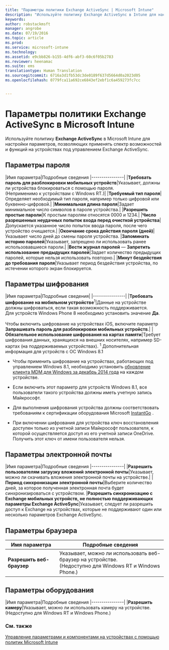 ```yaml
---
title: "Параметры политики Exchange ActiveSync | Microsoft Intune"
description: "Используйте политику Exchange ActiveSync в Intune для настройки параметров, позволяющих контролировать возможности и функции на устройствах под управлением Exchange ActiveSync."
keywords: 
author: robstackmsft
manager: angrobe
ms.date: 07/19/2016
ms.topic: article
ms.prod: 
ms.service: microsoft-intune
ms.technology: 
ms.assetid: e9cbb826-b155-4df6-abf3-60c6f05b2783
ms.reviewer: heenamac
ms.suite: ems
translationtype: Human Translation
ms.sourcegitcommit: 6716a3d1fb53dc3de0189f637d5664d0a2023d05
ms.openlocfilehash: 0779fca11a692ce6843ef2ebf1c6a459273fc7cc


---
```


# Параметры политики Exchange ActiveSync в Microsoft Intune
Используйте политику **Exchange ActiveSync** в Microsoft Intune для настройки параметров, позволяющих применять спектр возможностей и функций на устройствах под управлением Exchange ActiveSync.


## Параметры пароля

|Имя параметра|Подробные сведения
|----------------|
|**Требовать пароль для разблокировки мобильных устройств**|Указывает, должны ли устройства блокироваться с помощью пароля.<br>(Неприменимо к устройствам с Windows RT.)|
|**Требуемый тип пароля**|Определяет необходимый тип пароля, например только цифровой или буквенно-цифровой.|
|**Минимальная длина пароля**|Задает минимальное число символов в пароле устройства.|
|**Разрешить простые пароли**|К простым паролям относятся 0000 и 1234.|
|**Число разрешенных неудачных попыток входа перед очисткой устройства**|Допускается указанное число попыток ввода пароля, после чего устройство очищается.|
|**Окончание срока действия пароля (дней)**|Указывает число дней до смены пароля устройства.
|**Запоминать историю паролей**|Указывает, запрещено ли использовать ранее использовавшиеся пароли.|
|**Вести журнал паролей** — **Запретить использование предыдущих паролей**|Задает количество предыдущих паролей, которые нельзя использовать повторно.|
|**Минут бездействия до требования пароля**|Указывает период бездействия устройства, по истечении которого экран блокируется.

## Параметры шифрования

|Имя параметра|Подробные сведения|
|----------------|
|**Требовать шифрование на мобильном устройстве**<sup>1</sup>|Данные на устройстве должны шифроваться, если такая возможность поддерживается.<br>Для устройств Windows Phone 8 необходимо установить значение **Да**.<br /><br />Чтобы включить шифрование на устройствах iOS, включите параметр **Запрашивать пароль для разблокировки мобильных устройств**.|
|**Обязательное использование шифрования на картах памяти**|Требует шифрования данных, хранящихся на внешних носителях, например SD-картах (на поддерживаемых устройствах).
<sup>1</sup> Дополнительная информация для устройств с ОС Windows 8.1

-   Чтобы применить шифрование на устройствах, работающих под управлением Windows 8.1, необходимо установить [обновление клиента MDM для Windows за декабрь 2014 года](http://support.microsoft.com/kb/3013816) на каждом устройстве.

-   Если включить этот параметр для устройств Windows 8.1, все пользователи такого устройства должны иметь учетную запись Майкрософт.

-   Для выполнения шифрования устройства должны соответствовать требованиям к сертификации оборудования Microsoft [InstantGo](http://blogs.windows.com/bloggingwindows/2014/06/19/instantgo-a-better-way-to-sleep/) .

-   При включении шифрования для устройства ключ восстановления доступен только из учетной записи Майкрософт пользователя, к которой осуществляется доступ из его учетной записи OneDrive. Получить этот ключ от имени пользователя нельзя.

## Параметры электронной почты

|Имя параметра|Подробные сведения
|----------------|
|**Разрешить пользователям загрузку вложений электронной почты**|Указывает, можно ли скачивать вложения электронной почты на устройстве.|
|**Период синхронизации электронной почты**|Выберите количество дней, за которое полученная электронная почта будет синхронизироваться с устройством.
|**Разрешить синхронизацию с Exchange мобильных устройств, не полностью поддерживающих параметры Exchange ActiveSync**|Указывает, следует ли разрешить доступ к Exchange на устройствах, которые не поддерживают один или несколько параметров Exchange ActiveSync.

## Параметры браузера

|Имя параметра|Подробные сведения
|----------------|-
|**Разрешить веб-браузер**|Указывает, можно ли использовать веб-браузер на устройстве.<br>(Недоступно для Windows RT и Windows Phone.)

## Параметры оборудования

|Имя параметра|Подробные сведения
|----------------|
|**Разрешить камеру**|Указывает, можно ли использовать камеру на устройстве.<br>(Недоступно для Windows RT и Windows Phone.)



### См. также
[Управление параметрами и компонентами на устройствах с помощью политик Microsoft Intune](manage-settings-and-features-on-your-devices-with-microsoft-intune-policies.md)




<!--HONumber=Jul16_HO4-->


